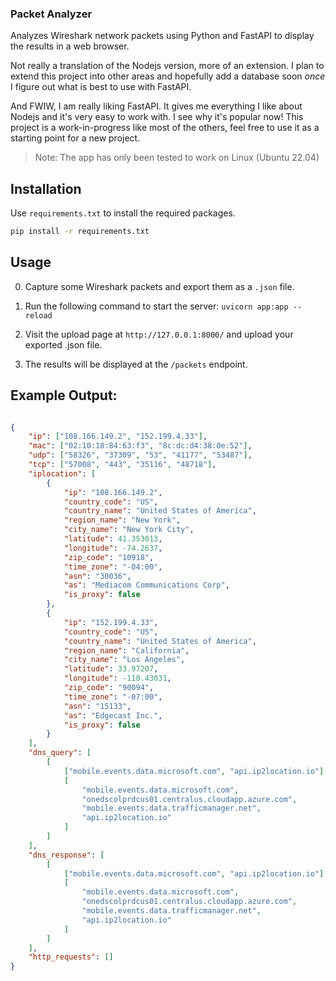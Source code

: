 ### Packet Analyzer

Analyzes Wireshark network packets using Python and FastAPI to display the results in a web browser.

Not really a translation of the Nodejs version, more of an extension. I plan to extend this project into other areas and hopefully add a database soon *once* I figure out what is best to use with FastAPI. 

And FWIW, I am really liking FastAPI. It gives me everything I like about Nodejs and it's very easy to work with. I see why it's popular now! This project is a work-in-progress like most of the others, feel free
to use it as a starting point for a new project.

>Note: The app has only been tested to work on Linux (Ubuntu 22.04)

## Installation

Use `requirements.txt` to install the required packages.

```bash
pip install -r requirements.txt
```

## Usage

0. Capture some Wireshark packets and export them as a `.json` file.

1. Run the following command to start the server: `uvicorn app:app --reload`

2. Visit the upload page at `http://127.0.0.1:8000/` and upload your exported .json file.

3. The results will be displayed at the `/packets` endpoint.

## Example Output:

```json

{
    "ip": ["108.166.149.2", "152.199.4.33"],
    "mac": ["02:10:18:84:63:f3", "8c:dc:d4:38:0e:52"],
    "udp": ["58326", "37309", "53", "41177", "53487"],
    "tcp": ["57008", "443", "35116", "48718"],
    "iplocation": [
        {
            "ip": "108.166.149.2",
            "country_code": "US",
            "country_name": "United States of America",
            "region_name": "New York",
            "city_name": "New York City",
            "latitude": 41.353013,
            "longitude": -74.2637,
            "zip_code": "10918",
            "time_zone": "-04:00",
            "asn": "30036",
            "as": "Mediacom Communications Corp",
            "is_proxy": false
        },
        {
            "ip": "152.199.4.33",
            "country_code": "US",
            "country_name": "United States of America",
            "region_name": "California",
            "city_name": "Los Angeles",
            "latitude": 33.97207,
            "longitude": -118.43031,
            "zip_code": "90094",
            "time_zone": "-07:00",
            "asn": "15133",
            "as": "Edgecast Inc.",
            "is_proxy": false
        }
    ],
    "dns_query": [
        [
            ["mobile.events.data.microsoft.com", "api.ip2location.io"],
            [
                "mobile.events.data.microsoft.com",
                "onedscolprdcus01.centralus.cloudapp.azure.com",
                "mobile.events.data.trafficmanager.net",
                "api.ip2location.io"
            ]
        ]
    ],
    "dns_response": [
        [
            ["mobile.events.data.microsoft.com", "api.ip2location.io"],
            [
                "mobile.events.data.microsoft.com",
                "onedscolprdcus01.centralus.cloudapp.azure.com",
                "mobile.events.data.trafficmanager.net",
                "api.ip2location.io"
            ]
        ]
    ],
    "http_requests": []
}
```
